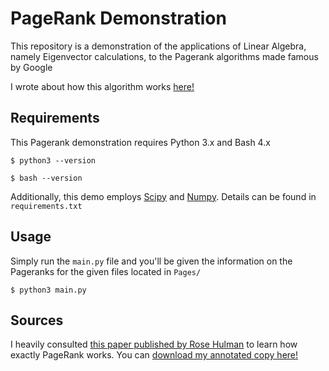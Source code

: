 # PageRank Demonstration
This repository is a demonstration of the applications of Linear Algebra, namely Eigenvector calculations, to the Pagerank algorithms made famous by Google

I wrote about how this algorithm works [here!](https://dev.to/sishaarrao/demystifying-the-pagerank-algorithm)

## Requirements
This Pagerank demonstration requires Python 3.x and Bash 4.x

`$ python3 --version`

`$ bash --version`

Additionally, this demo employs [Scipy](https://www.scipy.org) and [Numpy](http://www.numpy.org). Details can be found in `requirements.txt`
## Usage
Simply run the `main.py` file and you'll be given the information on the Pageranks for the given files located in `Pages/`

`$ python3 main.py`

## Sources
I heavily consulted [this paper published by Rose Hulman](https://www.rose-hulman.edu/~bryan/googleFinalVersionFixed.pdf) to learn how exactly PageRank works. You can [download my annotated copy here!](https://drive.google.com/open?id=0B1mmZBsBQ3rnc1dLY3FXOExxcjg)
